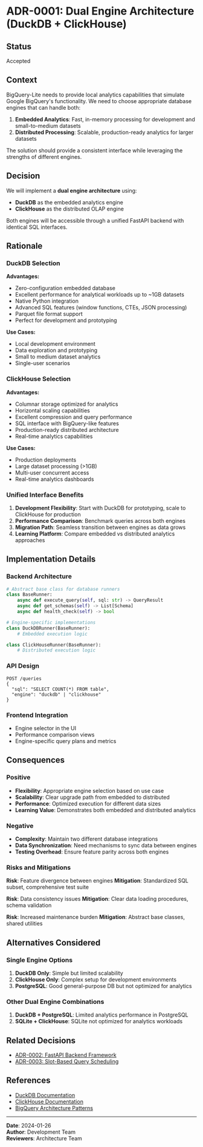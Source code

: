 # ADR-0001: Dual Engine Architecture (DuckDB + ClickHouse)

## Status

Accepted

## Context

BigQuery-Lite needs to provide local analytics capabilities that simulate Google BigQuery's functionality. We need to choose appropriate database engines that can handle both:

1. **Embedded Analytics**: Fast, in-memory processing for development and small-to-medium datasets
2. **Distributed Processing**: Scalable, production-ready analytics for larger datasets

The solution should provide a consistent interface while leveraging the strengths of different engines.

## Decision

We will implement a **dual engine architecture** using:

- **DuckDB** as the embedded analytics engine
- **ClickHouse** as the distributed OLAP engine

Both engines will be accessible through a unified FastAPI backend with identical SQL interfaces.

## Rationale

### DuckDB Selection

**Advantages:**
- Zero-configuration embedded database
- Excellent performance for analytical workloads up to ~1GB datasets
- Native Python integration
- Advanced SQL features (window functions, CTEs, JSON processing)
- Parquet file format support
- Perfect for development and prototyping

**Use Cases:**
- Local development environment
- Data exploration and prototyping
- Small to medium dataset analytics
- Single-user scenarios

### ClickHouse Selection

**Advantages:**
- Columnar storage optimized for analytics
- Horizontal scaling capabilities
- Excellent compression and query performance
- SQL interface with BigQuery-like features
- Production-ready distributed architecture
- Real-time analytics capabilities

**Use Cases:**
- Production deployments
- Large dataset processing (>1GB)
- Multi-user concurrent access
- Real-time analytics dashboards

### Unified Interface Benefits

1. **Development Flexibility**: Start with DuckDB for prototyping, scale to ClickHouse for production
2. **Performance Comparison**: Benchmark queries across both engines
3. **Migration Path**: Seamless transition between engines as data grows
4. **Learning Platform**: Compare embedded vs distributed analytics approaches

## Implementation Details

### Backend Architecture

```python
# Abstract base class for database runners
class BaseRunner:
    async def execute_query(self, sql: str) -> QueryResult
    async def get_schemas(self) -> List[Schema]
    async def health_check(self) -> bool

# Engine-specific implementations
class DuckDBRunner(BaseRunner):
    # Embedded execution logic

class ClickHouseRunner(BaseRunner):
    # Distributed execution logic
```

### API Design

```http
POST /queries
{
  "sql": "SELECT COUNT(*) FROM table",
  "engine": "duckdb" | "clickhouse"
}
```

### Frontend Integration

- Engine selector in the UI
- Performance comparison views
- Engine-specific query plans and metrics

## Consequences

### Positive

- **Flexibility**: Appropriate engine selection based on use case
- **Scalability**: Clear upgrade path from embedded to distributed
- **Performance**: Optimized execution for different data sizes
- **Learning Value**: Demonstrates both embedded and distributed analytics

### Negative

- **Complexity**: Maintain two different database integrations
- **Data Synchronization**: Need mechanisms to sync data between engines
- **Testing Overhead**: Ensure feature parity across both engines

### Risks and Mitigations

**Risk**: Feature divergence between engines
**Mitigation**: Standardized SQL subset, comprehensive test suite

**Risk**: Data consistency issues
**Mitigation**: Clear data loading procedures, schema validation

**Risk**: Increased maintenance burden
**Mitigation**: Abstract base classes, shared utilities

## Alternatives Considered

### Single Engine Options

1. **DuckDB Only**: Simple but limited scalability
2. **ClickHouse Only**: Complex setup for development environments
3. **PostgreSQL**: Good general-purpose DB but not optimized for analytics

### Other Dual Engine Combinations

1. **DuckDB + PostgreSQL**: Limited analytics performance in PostgreSQL
2. **SQLite + ClickHouse**: SQLite not optimized for analytics workloads

## Related Decisions

- [ADR-0002: FastAPI Backend Framework](0002-fastapi-backend-framework.md)
- [ADR-0003: Slot-Based Query Scheduling](0003-slot-based-query-scheduling.md)

## References

- [DuckDB Documentation](https://duckdb.org/docs/)
- [ClickHouse Documentation](https://clickhouse.com/docs/)
- [BigQuery Architecture Patterns](https://cloud.google.com/bigquery/docs/introduction)

---

**Date**: 2024-01-26  
**Author**: Development Team  
**Reviewers**: Architecture Team